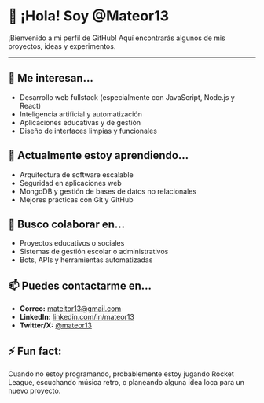 # 👋 ¡Hola! Soy @Mateor13

¡Bienvenido a mi perfil de GitHub! Aquí encontrarás algunos de mis proyectos, ideas y experimentos.

---

## 👀 Me interesan...
- Desarrollo web fullstack (especialmente con JavaScript, Node.js y React)
- Inteligencia artificial y automatización
- Aplicaciones educativas y de gestión
- Diseño de interfaces limpias y funcionales

## 🌱 Actualmente estoy aprendiendo...
- Arquitectura de software escalable
- Seguridad en aplicaciones web
- MongoDB y gestión de bases de datos no relacionales
- Mejores prácticas con Git y GitHub

## 💞️ Busco colaborar en...
- Proyectos educativos o sociales
- Sistemas de gestión escolar o administrativos
- Bots, APIs y herramientas automatizadas

## 📫 Puedes contactarme en...
- **Correo:** mateitor13@gmail.com
- **LinkedIn:** [linkedin.com/in/mateor13]([https://www.linkedin.com/in/mateor13](https://www.linkedin.com/in/mateo-aldair-torres-lara-443677355)) 
- **Twitter/X:** [@mateor13](https://twitter.com/Teo_torres1309) 

## ⚡ Fun fact:
Cuando no estoy programando, probablemente estoy jugando Rocket League, escuchando música retro, o planeando alguna idea loca para un nuevo proyecto.
